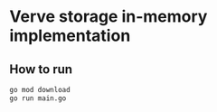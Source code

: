 # Verve storage in-memory implementation

## How to run

```bash
go mod download
go run main.go
```
